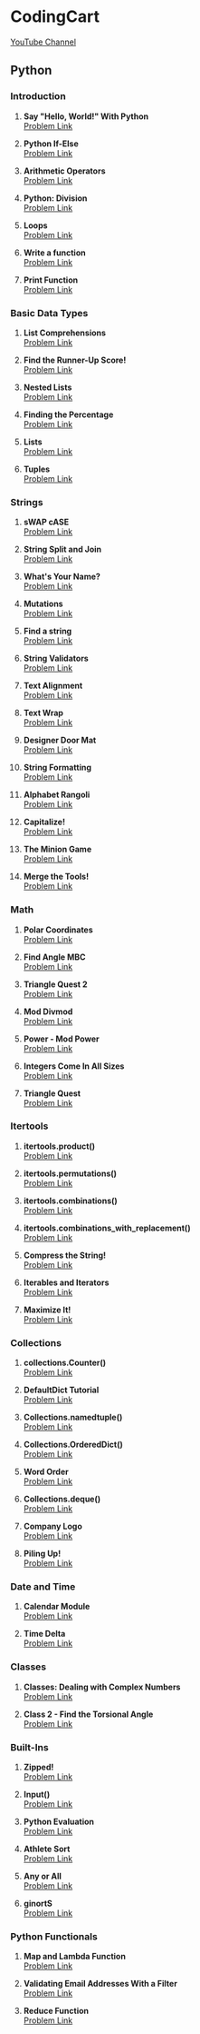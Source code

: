 # CodingCart
[YouTube Channel](https://www.youtube.com/@codingcart)

## Python

### Introduction

1. **Say "Hello, World!" With Python**  
   [Problem Link](https://www.hackerrank.com/challenges/py-hello-world/problem?isFullScreen=false)

2. **Python If-Else**  
   [Problem Link](https://www.hackerrank.com/challenges/py-if-else/problem?isFullScreen=false)

3. **Arithmetic Operators**  
   [Problem Link](https://www.hackerrank.com/challenges/python-arithmetic-operators/problem?isFullScreen=false)

4. **Python: Division**  
   [Problem Link](https://www.hackerrank.com/challenges/python-division/problem?isFullScreen=false)

5. **Loops**  
   [Problem Link](https://www.hackerrank.com/challenges/python-loops/problem?isFullScreen=false)

6. **Write a function**  
   [Problem Link](https://www.hackerrank.com/challenges/write-a-function/problem?isFullScreen=false)

7. **Print Function**  
   [Problem Link](https://www.hackerrank.com/challenges/python-print/problem?isFullScreen=false)

### Basic Data Types

1. **List Comprehensions**  
   [Problem Link](https://www.hackerrank.com/challenges/list-comprehensions/problem?isFullScreen=false)

2. **Find the Runner-Up Score!**  
   [Problem Link](https://www.hackerrank.com/challenges/find-second-maximum-number-in-a-list/problem?isFullScreen=false)

3. **Nested Lists**  
   [Problem Link](https://www.hackerrank.com/challenges/nested-list/problem?isFullScreen=false)

4. **Finding the Percentage**  
   [Problem Link](https://www.hackerrank.com/challenges/finding-the-percentage/problem?isFullScreen=false)

5. **Lists**  
   [Problem Link](https://www.hackerrank.com/challenges/python-lists/problem?isFullScreen=false)

6. **Tuples**  
   [Problem Link](https://www.hackerrank.com/challenges/python-tuples/problem?isFullScreen=false)

### Strings

1. **sWAP cASE**  
   [Problem Link](https://www.hackerrank.com/challenges/swap-case/problem?isFullScreen=false)

2. **String Split and Join**  
   [Problem Link](https://www.hackerrank.com/challenges/python-string-split-and-join/problem?isFullScreen=false)

3. **What's Your Name?**  
   [Problem Link](https://www.hackerrank.com/challenges/whats-your-name/problem?isFullScreen=false)

4. **Mutations**  
   [Problem Link](https://www.hackerrank.com/challenges/python-mutations/problem?isFullScreen=false)

5. **Find a string**  
   [Problem Link](https://www.hackerrank.com/challenges/find-a-string/problem?isFullScreen=false)

6. **String Validators**  
   [Problem Link](https://www.hackerrank.com/challenges/string-validators/problem?isFullScreen=false)

7. **Text Alignment**  
   [Problem Link](https://www.hackerrank.com/challenges/text-alignment/problem?isFullScreen=false)

8. **Text Wrap**  
   [Problem Link](https://www.hackerrank.com/challenges/text-wrap/problem?isFullScreen=false)

9. **Designer Door Mat**  
   [Problem Link](https://www.hackerrank.com/challenges/designer-door-mat/problem?isFullScreen=false)

10. **String Formatting**  
    [Problem Link](https://www.hackerrank.com/challenges/python-string-formatting/problem?isFullScreen=false)

11. **Alphabet Rangoli**  
    [Problem Link](https://www.hackerrank.com/challenges/alphabet-rangoli/problem?isFullScreen=false)

12. **Capitalize!**  
    [Problem Link](https://www.hackerrank.com/challenges/capitalize/problem?isFullScreen=false)

13. **The Minion Game**  
    [Problem Link](https://www.hackerrank.com/challenges/the-minion-game/problem?isFullScreen=false)

14. **Merge the Tools!**  
    [Problem Link](https://www.hackerrank.com/challenges/merge-the-tools/problem?isFullScreen=false)



### Math

1. **Polar Coordinates**  
   [Problem Link](https://www.hackerrank.com/challenges/polar-coordinates/problem?isFullScreen=false)

2. **Find Angle MBC**  
   [Problem Link](https://www.hackerrank.com/challenges/find-angle/problem?isFullScreen=false)

3. **Triangle Quest 2**  
   [Problem Link](https://www.hackerrank.com/challenges/triangle-quest-2/problem?isFullScreen=false)

4. **Mod Divmod**  
   [Problem Link](https://www.hackerrank.com/challenges/python-mod-divmod/problem?isFullScreen=false)

5. **Power - Mod Power**  
   [Problem Link](https://www.hackerrank.com/challenges/python-power-mod-power/problem?isFullScreen=false)

6. **Integers Come In All Sizes**  
   [Problem Link](https://www.hackerrank.com/challenges/python-integers-come-in-all-sizes/problem?isFullScreen=false)

7. **Triangle Quest**  
   [Problem Link](https://www.hackerrank.com/challenges/python-quest-1/problem?isFullScreen=false)

### Itertools

1. **itertools.product()**  
   [Problem Link](https://www.hackerrank.com/challenges/itertools-product/problem?isFullScreen=false)

2. **itertools.permutations()**  
   [Problem Link](https://www.hackerrank.com/challenges/itertools-permutations/problem?isFullScreen=false)

3. **itertools.combinations()**  
   [Problem Link](https://www.hackerrank.com/challenges/itertools-combinations/problem?isFullScreen=false)

4. **itertools.combinations_with_replacement()**  
   [Problem Link](https://www.hackerrank.com/challenges/itertools-combinations-with-replacement/problem?isFullScreen=false)

5. **Compress the String!**  
   [Problem Link](https://www.hackerrank.com/challenges/compress-the-string/problem?isFullScreen=false)

6. **Iterables and Iterators**  
   [Problem Link](https://www.hackerrank.com/challenges/iterables-and-iterators/problem?isFullScreen=false)

7. **Maximize It!**  
   [Problem Link](https://www.hackerrank.com/challenges/maximize-it/problem?isFullScreen=false)

### Collections

1. **collections.Counter()**  
   [Problem Link](https://www.hackerrank.com/challenges/collections-counter/problem?isFullScreen=false)

2. **DefaultDict Tutorial**  
   [Problem Link](https://www.hackerrank.com/challenges/defaultdict-tutorial/problem?isFullScreen=false)

3. **Collections.namedtuple()**  
   [Problem Link](https://www.hackerrank.com/challenges/py-collections-namedtuple/problem?isFullScreen=false)

4. **Collections.OrderedDict()**  
   [Problem Link](https://www.hackerrank.com/challenges/py-collections-ordereddict/problem?isFullScreen=false)

5. **Word Order**  
   [Problem Link](https://www.hackerrank.com/challenges/word-order/problem?isFullScreen=false)

6. **Collections.deque()**  
   [Problem Link](https://www.hackerrank.com/challenges/py-collections-deque/problem?isFullScreen=false)

7. **Company Logo**  
   [Problem Link](https://www.hackerrank.com/challenges/most-commons/problem?isFullScreen=false)

8. **Piling Up!**  
   [Problem Link](https://www.hackerrank.com/challenges/piling-up/problem?isFullScreen=false)

### Date and Time

1. **Calendar Module**  
   [Problem Link](https://www.hackerrank.com/challenges/calendar-module/problem?isFullScreen=false)

2. **Time Delta**  
   [Problem Link](https://www.hackerrank.com/challenges/python-time-delta/problem?isFullScreen=false)

### Classes

1. **Classes: Dealing with Complex Numbers**  
   [Problem Link](https://www.hackerrank.com/challenges/class-1-dealing-with-complex-numbers/problem?isFullScreen=false)

2. **Class 2 - Find the Torsional Angle**  
   [Problem Link](https://www.hackerrank.com/challenges/class-2-find-the-torsional-angle/problem?isFullScreen=false)

### Built-Ins

1. **Zipped!**  
   [Problem Link](https://www.hackerrank.com/challenges/zipped/problem?isFullScreen=false)

2. **Input()**  
   [Problem Link](https://www.hackerrank.com/challenges/input/problem?isFullScreen=false)

3. **Python Evaluation**  
   [Problem Link](https://www.hackerrank.com/challenges/python-eval/problem?isFullScreen=false)

4. **Athlete Sort**  
   [Problem Link](https://www.hackerrank.com/challenges/python-sort-sort/problem?isFullScreen=false)

5. **Any or All**  
   [Problem Link](https://www.hackerrank.com/challenges/any-or-all/problem?isFullScreen=false)

6. **ginortS**  
   [Problem Link](https://www.hackerrank.com/challenges/ginorts/problem?isFullScreen=false)

### Python Functionals

1. **Map and Lambda Function**  
   [Problem Link](https://www.hackerrank.com/challenges/map-and-lambda-expression/problem?isFullScreen=false)

2. **Validating Email Addresses With a Filter**  
   [Problem Link](https://www.hackerrank.com/challenges/validate-list-of-email-address-with-filter/problem?isFullScreen=false)

3. **Reduce Function**  
   [Problem Link](https://www.hackerrank.com/challenges/reduce-function/problem?isFullScreen=false)
